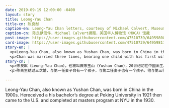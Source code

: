 ```yaml
---
date: 2019-09-19 12:00:00 -0400
layout: story
title: Leong-Yau Chan
title-cn: 陈良猷
caption-en: Leong-Yau Chan letters, courtesy of Michael Calvert, Museum of Chinese in America (MOCA) Collection
caption-cn: 陈良猷信件，Michael Calvert捐赠，美国华人博物馆（MOCA）馆藏
post-image: https://user-images.githubusercontent.com/47510739/64959800-ed863880-d85f-11e9-85c0-7f7f09efdbfc.jpg
card-image: https://user-images.githubusercontent.com/47510739/64959811-f37c1980-d85f-11e9-9058-913f2d0fd5eb.jpg
story-en: |
  <p>Leong-Yau Chan, also known as Yushan Chan, was born in China in the 1900s.  Hereceived a his bachelor’s degree at Peking University in 1921 then came to the U.S. and completed at masters program at NYU in the 1930. He was appointed as a professor at National Zhongshan University in 1931 and served in several important positions in the Kuomingtang's military forces. He returned to the U.S. in the early 1940s and lectured at NYU from 1941-43, during which time he was also the secretary of "The Chinese Military Mission to U.S.” Chan would later run the Chinese American World Publishing Corp in New York’s Chinatown.</p>
  <p>Chan was married three times, bearing one child with his first wife and one child with his second wife. He was married to his third wife, the aunt of the collection’s donor, for forty-two years. In the collection are a series of letters from his second wife, King-Fong.   In her letters, she speaks sorrowfully of their separation across Hong Kong and Washington D.C. and tells him about the things their baby daughter has been doing, such as starting to eat rice. Fang also wrote a short autobiography, describing how she and Chan fell for each other, fled to Hong Kong to marry when the Japanese conquered Guangzhou, and began the process of bringing Fang and their children to the U.S. until the bombing of the Kai Tak Airport of hong kong dashed her dreams of reuniting with her husband.</p>
story-cn: |
  <p>陈良猷（Leong-Yau Chan），也被叫做陈玉山（Yushan Chan），20世纪初在中国出生。1921年，他在北京大学获得学士学位，随后来到美国，1930年在纽约大学完成硕士课程。1931年担任国立中山大学教授，在国民党军队中担任要职。上世纪40年代初，他回到美国，并于1941年至1943年在纽约大学授课，在此期间，他还担任中国军队驻美使团（The Chinese Military Mission to U.S.）的秘书。他后来在纽约唐人街开办了美国华人世界出版公司（Chinese American World Publishing Corp）。</p>
  <p>陈先生结过三次婚，与第一任妻子育有一个孩子，与第二任妻子也有一个孩子。他与第三任妻子结婚42年，她是该馆藏捐赠者的姑妈。该馆藏中有他第二任妻子琼芳（Fang）发来的一系列信件。信中，她悲伤地谈到了他们在香港和华盛顿两地的分离，并告诉他他们年幼的女儿的事情，比如开始吃米饭了等等。芳还写了一个短短的自传，描述她和陈先生是如何爱上对方，当日军占领广州的时候，他们逃到香港结婚，并开始准备把芳和他们的孩子们一起带到美国，直到香港启德机场被轰炸破坏了她与丈夫团聚的梦想。</p>
  
---
```

Leong-Yau Chan, also known as Yushan Chan, was born in China in the 1900s.  Hereceived a his bachelor’s degree at Peking University in 1921 then came to the U.S. and completed at masters program at NYU in the 1930.

